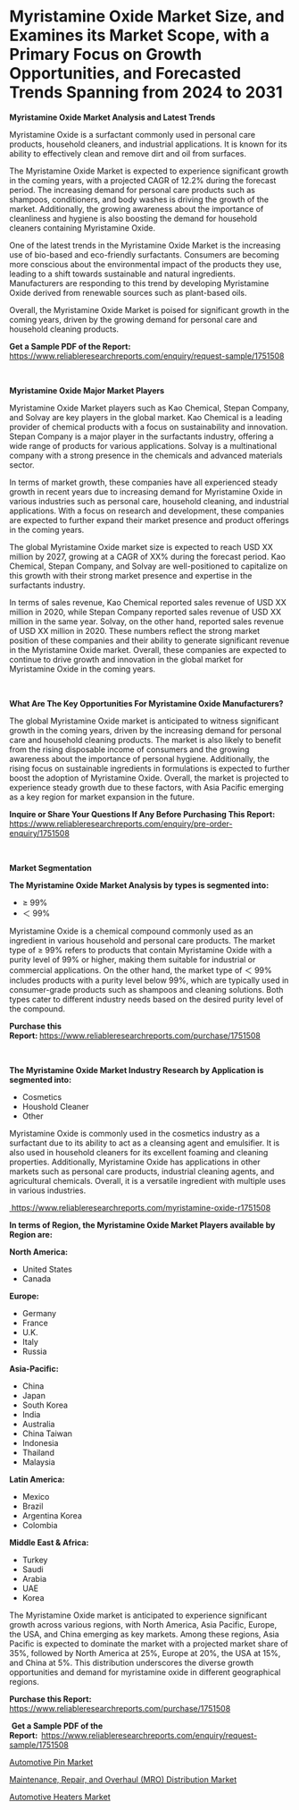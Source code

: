 <p><h1>Myristamine Oxide Market Size, and Examines its Market Scope, with a Primary Focus on Growth Opportunities, and Forecasted Trends Spanning from 2024 to 2031</h1></p><p><strong>Myristamine Oxide Market Analysis and Latest Trends</strong></p>
<p><p>Myristamine Oxide is a surfactant commonly used in personal care products, household cleaners, and industrial applications. It is known for its ability to effectively clean and remove dirt and oil from surfaces.</p><p>The Myristamine Oxide Market is expected to experience significant growth in the coming years, with a projected CAGR of 12.2% during the forecast period. The increasing demand for personal care products such as shampoos, conditioners, and body washes is driving the growth of the market. Additionally, the growing awareness about the importance of cleanliness and hygiene is also boosting the demand for household cleaners containing Myristamine Oxide.</p><p>One of the latest trends in the Myristamine Oxide Market is the increasing use of bio-based and eco-friendly surfactants. Consumers are becoming more conscious about the environmental impact of the products they use, leading to a shift towards sustainable and natural ingredients. Manufacturers are responding to this trend by developing Myristamine Oxide derived from renewable sources such as plant-based oils.</p><p>Overall, the Myristamine Oxide Market is poised for significant growth in the coming years, driven by the growing demand for personal care and household cleaning products.</p></p>
<p><strong>Get a Sample PDF of the Report:&nbsp;</strong> <a href="https://www.reliableresearchreports.com/enquiry/request-sample/1751508">https://www.reliableresearchreports.com/enquiry/request-sample/1751508</a></p>
<p>&nbsp;</p>
<p><strong>Myristamine Oxide Major Market Players</strong></p>
<p><p>Myristamine Oxide Market players such as Kao Chemical, Stepan Company, and Solvay are key players in the global market. Kao Chemical is a leading provider of chemical products with a focus on sustainability and innovation. Stepan Company is a major player in the surfactants industry, offering a wide range of products for various applications. Solvay is a multinational company with a strong presence in the chemicals and advanced materials sector.</p><p>In terms of market growth, these companies have all experienced steady growth in recent years due to increasing demand for Myristamine Oxide in various industries such as personal care, household cleaning, and industrial applications. With a focus on research and development, these companies are expected to further expand their market presence and product offerings in the coming years.</p><p>The global Myristamine Oxide market size is expected to reach USD XX million by 2027, growing at a CAGR of XX% during the forecast period. Kao Chemical, Stepan Company, and Solvay are well-positioned to capitalize on this growth with their strong market presence and expertise in the surfactants industry.</p><p>In terms of sales revenue, Kao Chemical reported sales revenue of USD XX million in 2020, while Stepan Company reported sales revenue of USD XX million in the same year. Solvay, on the other hand, reported sales revenue of USD XX million in 2020. These numbers reflect the strong market position of these companies and their ability to generate significant revenue in the Myristamine Oxide market. Overall, these companies are expected to continue to drive growth and innovation in the global market for Myristamine Oxide in the coming years.</p></p>
<p>&nbsp;</p>
<p><strong>What Are The Key Opportunities For Myristamine Oxide Manufacturers?</strong></p>
<p><p>The global Myristamine Oxide market is anticipated to witness significant growth in the coming years, driven by the increasing demand for personal care and household cleaning products. The market is also likely to benefit from the rising disposable income of consumers and the growing awareness about the importance of personal hygiene. Additionally, the rising focus on sustainable ingredients in formulations is expected to further boost the adoption of Myristamine Oxide. Overall, the market is projected to experience steady growth due to these factors, with Asia Pacific emerging as a key region for market expansion in the future.</p></p>
<p><strong>Inquire or Share Your Questions If Any Before Purchasing This Report:</strong> <a href="https://www.reliableresearchreports.com/enquiry/pre-order-enquiry/1751508">https://www.reliableresearchreports.com/enquiry/pre-order-enquiry/1751508</a></p>
<p>&nbsp;</p>
<p><strong>Market Segmentation</strong></p>
<p><strong>The Myristamine Oxide Market Analysis by types is segmented into:</strong></p>
<p><ul><li>≥ 99%</li><li>＜ 99%</li></ul></p>
<p><p>Myristamine Oxide is a chemical compound commonly used as an ingredient in various household and personal care products. The market type of ≥ 99% refers to products that contain Myristamine Oxide with a purity level of 99% or higher, making them suitable for industrial or commercial applications. On the other hand, the market type of ＜ 99% includes products with a purity level below 99%, which are typically used in consumer-grade products such as shampoos and cleaning solutions. Both types cater to different industry needs based on the desired purity level of the compound.</p></p>
<p><strong>Purchase this Report:&nbsp;</strong><a href="https://www.reliableresearchreports.com/purchase/1751508">https://www.reliableresearchreports.com/purchase/1751508</a></p>
<p>&nbsp;</p>
<p><strong>The Myristamine Oxide Market Industry Research by Application is segmented into:</strong></p>
<p><ul><li>Cosmetics</li><li>Houshold Cleaner</li><li>Other</li></ul></p>
<p><p>Myristamine Oxide is commonly used in the cosmetics industry as a surfactant due to its ability to act as a cleansing agent and emulsifier. It is also used in household cleaners for its excellent foaming and cleaning properties. Additionally, Myristamine Oxide has applications in other markets such as personal care products, industrial cleaning agents, and agricultural chemicals. Overall, it is a versatile ingredient with multiple uses in various industries.</p></p>
<p><a href="https://www.reliableresearchreports.com/myristamine-oxide-r1751508">&nbsp;https://www.reliableresearchreports.com/myristamine-oxide-r1751508</a></p>
<p><strong>In terms of Region, the Myristamine Oxide Market Players available by Region are:</strong></p>
<p>
    <p> <strong> North America: </strong>
        <ul>
            <li>United States</li>
            <li>Canada</li>
        </ul>
        </p> 
    <p> <strong> Europe: </strong>
        <ul>
            <li>Germany</li>
            <li>France</li>
            <li>U.K.</li>
            <li>Italy</li>
            <li>Russia</li>
        </ul>
        </p> 
    <p> <strong> Asia-Pacific: </strong>
        <ul>
            <li>China</li>
            <li>Japan</li>
            <li>South Korea</li>
            <li>India</li>
            <li>Australia</li>
            <li>China Taiwan</li>
            <li>Indonesia</li>
            <li>Thailand</li>
            <li>Malaysia</li>
        </ul>
        </p> 
    <p> <strong> Latin America: </strong>
        <ul>
            <li>Mexico</li>
            <li>Brazil</li>
            <li>Argentina Korea</li>
            <li>Colombia</li>
        </ul>
        </p> 
    <p> <strong> Middle East & Africa: </strong>
        <ul>
            <li>Turkey</li>
            <li>Saudi</li>
            <li>Arabia</li>
            <li>UAE</li>
            <li>Korea</li>
        </ul>
    </p>
    </p>
<p><p>The Myristamine Oxide market is anticipated to experience significant growth across various regions, with North America, Asia Pacific, Europe, the USA, and China emerging as key markets. Among these regions, Asia Pacific is expected to dominate the market with a projected market share of 35%, followed by North America at 25%, Europe at 20%, the USA at 15%, and China at 5%. This distribution underscores the diverse growth opportunities and demand for myristamine oxide in different geographical regions.</p></p>
<p><strong>Purchase this Report: </strong><a href="https://www.reliableresearchreports.com/purchase/1751508">https://www.reliableresearchreports.com/purchase/1751508</a></p>
<p>&nbsp;<strong>Get a Sample PDF of the Report:&nbsp;&nbsp;</strong><a href="https://www.reliableresearchreports.com/enquiry/request-sample/1751508">https://www.reliableresearchreports.com/enquiry/request-sample/1751508</a></p>
<p><strong></strong></p>
<p><p><a href="https://medium.com/@amexben1465_98864/global-automotive-pin-market-opportunities-and-forecast-for-period-from-2024-to-2031-4c074c61db87">Automotive Pin Market</a></p><p><a href="https://github.com/everettacocha978ryygf/Market-Research-Report-List-1/blob/main/maintenance-repair-and-overhaul-mro-distribution-market.md">Maintenance, Repair, and Overhaul (MRO) Distribution Market</a></p><p><a href="https://medium.com/@diengw5_68119/analyzing-automotive-heaters-market-dynamics-and-growth-drivers-and-forecasted-for-period-from-2024-e0179698aa6c">Automotive Heaters Market</a></p></p>